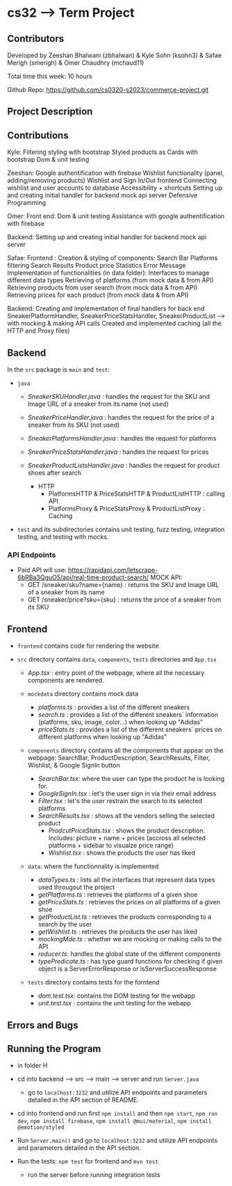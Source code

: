 # cs32 --> Term Project
## Contributors
Developed by Zeeshan Bhalwani (zbhalwan) & Kyle Sohn (ksohn3) & Safae Merigh (smerigh) & Omer Chaudhry (mchaud11)

Total time this week: 10 hours 

Github Repo: https://github.com/cs0320-s2023/commerce-project.git


## Project Description

## Contributions

Kyle:
Filtering styling with bootstrap
Styled products as Cards with bootstrap
Dom & unit testing

Zeeshan: 
Google authentification with firebase
Wishlist functionality (panel, adding/removing products)
Wishlist and Sign In/Out frontend
Connecting wishlist and user accounts to database
Accessibility + shortcuts
Setting up and creating initial handler for backend mock api server 
Defensive Programming 

Omer:
Front end:
Dom & unit testing
Assistance with google authentification with firebase

Backend: 
Setting up and creating initial handler for backend mock api server 

Safae: 
Frontend : 
Creation & styling of components:
Search Bar
Platforms filtering
Search Results
Product price Statistics
Error Message
Implementation of functionalities (in data folder):
Interfaces to manage different data types
Retrieving of platforms (from mock data & from API)
Retrieving products from user search (from mock data & from API)
Retrieving prices for each product (from mock data & from API)

Backend:
Creating and implementation of final handlers for back end 
SneakerPlatformHandler, SneakerPriceStatsHandler, SneakerProductList 
  —> with mocking & making API calls
Created and implemented caching (all the HTTP and Proxy files)

## Backend
In the `src` package is `main` and `test`:
* `java` 

  * _SneakerSKUHandler.java_ : handles the request for the SKU and Image URL of a sneaker from its name (not used)
  * _SneakerPriceHandler.java_ : handles the request for the price of a sneaker from its SKU (not used)

  * _SneakerPlatformsHandler.java_ : handles the request for platforms
  * _SneakerPriceStatsHandler.java_ : handles the request for prices
  * _SneakerProductListsHandler.java_ : handles the request for product shoes after search

    * HTTP
      * PlatformsHTTP & PriceStatsHTTP & ProductListHTTP : calling API 
      * PlatformsProxy & PriceStatsProxy & ProductListProxy : Caching

* `test` and its subdirectories contains unit testing, fuzz testing, integration testing, and testing with mocks.


### API Endpoints
* Paid API will use: https://rapidapi.com/letscrape-6bRBa3QguO5/api/real-time-product-search/
MOCK API:
  * GET /sneaker/sku?name={name} : returns the SKU and Image URL of a sneaker from its name
  * GET /sneaker/price?sku={sku} : returns the price of a sneaker from its SKU

## Frontend
* `frontend` contains code for rendering the website

* `src` directory contains `data`, `components`, `tests` directories and `App.tsx`

  * _App.tsx_ : entry point of the webpage, where all the necessary components are rendered.

  * `mockdata` directory contains mock data 
    * _platforms.ts_ : provides a list of the different sneakers
    * _search.ts_ : provides a list of the different sneakers´ information (platforms, sku, image, color...) when looking up "Adidas"
    * _priceStats.ts_ : provides a list of the different sneakers´ prices on different platforms when looking up "Adidas"

  * `components` directory contains all the components that appear on the webpage: SearchBar, ProductDescription, SearchResults, Filter, Wishlist, & Google SignIn button

    * _SearchBar.tsx_: where the user can type the product he is looking for. 
    * _GoogleSignIn.tsx_ : let's the user sign in via their email address
    * _Filter.tsx_ : let's the user restrain the search to its selected platforms
    * _SearchResults.tsx_ : shows all the vendors selling the selected product 
      * _ProdcutPriceStats.tsx_ : shows the product description. Includes: picture + name + prices (accross all selected platforms + sidebar to visualze price range)
      * _Wishlist.tsx_ : shows the products the user has liked
  
  * `data`: where the functionnality is implemented
    * _dataTypes.ts_ : lists all the interfaces that represent data types used througout the project
    * _getPlatforms.ts_ : retrieves the platforms of a given shoe 
    * _getPriceStats.ts_  : retrieves the prices on all platforms of a given shoe 
    * _getProductList.ts_  : retrieves the products corresponding to a search by the user 
    * _getWishlist.ts_ :  retrieves the products the user has liked
    * _mockingMde.ts_ : whether we are mocking or making calls to the API
    * _reducer.ts_: handles the global state of the different components
    * _typePredicate.ts_ : has type guard functions for checking if given object is a ServerErrorResponse or isServerSuccessResponse

  * `tests` directory contains tests for the forntend 
    * _dom.test.tsx_: contains the DOM testing for the webapp
    * _unit.test.tsx_ : contains the unit testing for the webapp


## Errors and Bugs 

## Running the Program

* in folder H
* cd into backend --> src --> main --> server and run `Server.java`
  * go to `localhost:3232` and utilize API endpoints and parameters detailed in the API section of README.

* cd into frontend and run first `npm install` and then `npm start`, `npm run dev`, `npm install firebase`, `npm install @mui/material`, `npm install @emotion/styled`

* Run `Server.main()` and go to `localhost:3232` and utilize API endpoints and parameters detailed in the API section.

* Run the tests: `npm test` for frontend and `mvn test`
  * run the server before running integration tests
